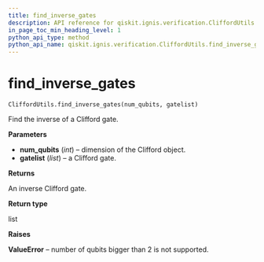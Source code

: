 ```yaml
---
title: find_inverse_gates
description: API reference for qiskit.ignis.verification.CliffordUtils.find_inverse_gates
in_page_toc_min_heading_level: 1
python_api_type: method
python_api_name: qiskit.ignis.verification.CliffordUtils.find_inverse_gates
---
```


# find\_inverse\_gates

<span id="qiskit.ignis.verification.CliffordUtils.find_inverse_gates" />

`CliffordUtils.find_inverse_gates(num_qubits, gatelist)`

Find the inverse of a Clifford gate.

**Parameters**

*   **num\_qubits** (*int*) – dimension of the Clifford object.
*   **gatelist** (*list*) – a Clifford gate.

**Returns**

An inverse Clifford gate.

**Return type**

list

**Raises**

**ValueError** – number of qubits bigger than 2 is not supported.

